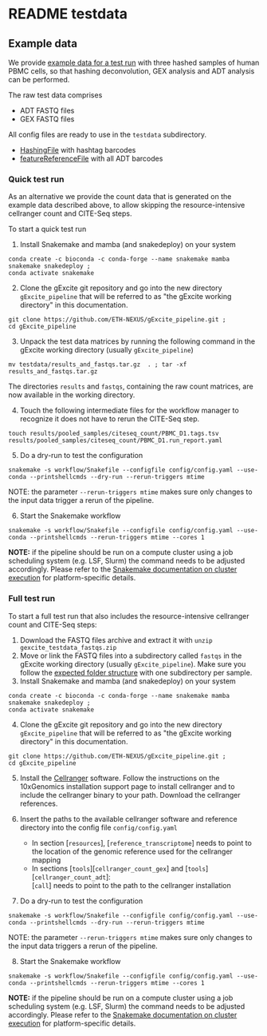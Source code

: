 # README testdata

## Example data

We provide [example data for a test run](https://drive.google.com/drive/folders/14clt2_E_P0-HEXlJwH1fHCk5KhpPpxMc?usp=share_link) with three hashed samples of human PBMC cells, so that hashing deconvolution, GEX analysis and ADT analysis can be performed.

The raw test data comprises

- ADT FASTQ files
- GEX FASTQ files

All config files are ready to use in the `testdata` subdirectory.

- [HashingFile](HashingFile_PBMC_D1.csv) with hashtag barcodes
- [featureReferenceFile](feature_reference.txt) with all ADT barcodes

### Quick test run

As an alternative we provide the count data that is generated on the example data described above, to allow skipping the resource-intensive cellranger count and CITE-Seq steps.

To start a quick test run

1) Install Snakemake and mamba (and snakedeploy) on your system

```
conda create -c bioconda -c conda-forge --name snakemake mamba snakemake snakedeploy ;
conda activate snakemake
```

2) Clone the gExcite git repository and go into the new directory `gExcite_pipeline` that will be referred to as "the gExcite working directory" in this documentation.

```
git clone https://github.com/ETH-NEXUS/gExcite_pipeline.git ;
cd gExcite_pipeline
```

3) Unpack the test data matrices by running the following command in the gExcite working directory (usually `gExcite_pipeline`)

```
mv testdata/results_and_fastqs.tar.gz  . ; tar -xf results_and_fastqs.tar.gz
```

The directories `results` and `fastqs`, containing the raw count matrices, are now available in the working directory.

4) Touch the following intermediate files for the workflow manager to recognize it does not have to rerun the CITE-Seq step. 
```
touch results/pooled_samples/citeseq_count/PBMC_D1.tags.tsv results/pooled_samples/citeseq_count/PBMC_D1.run_report.yaml
```

5) Do a dry-run to test the configuration

```
snakemake -s workflow/Snakefile --configfile config/config.yaml --use-conda --printshellcmds --dry-run --rerun-triggers mtime
```

NOTE: the parameter `--rerun-triggers mtime` makes sure only changes to the input data trigger a rerun of the pipeline.  

6) Start the Snakemake workflow

```
snakemake -s workflow/Snakefile --configfile config/config.yaml --use-conda --printshellcmds --rerun-triggers mtime --cores 1
```

**NOTE:** if the pipeline should be run on a compute cluster using a job scheduling system (e.g. LSF, Slurm) the command needs to be adjusted accordingly. Please refer to the [Snakemake documentation on cluster execution](https://snakemake.readthedocs.io/en/stable/executing/cluster.html) for platform-specific details.

### Full test run

To start a full test run that also includes the resource-intensive cellranger count and CITE-Seq steps:

1) Download the FASTQ files archive and extract it with `unzip gexcite_testdata_fastqs.zip`
2) Move or link the FASTQ files into a subdirectory called `fastqs` in the gExcite working directory (usually `gExcite_pipeline`). Make sure you follow the [expected folder structure](../README.md) with one subdirectory per sample.
3) Install Snakemake and mamba (and snakedeploy) on your system

```
conda create -c bioconda -c conda-forge --name snakemake mamba snakemake snakedeploy ;
conda activate snakemake
```

4) Clone the gExcite git repository and go into the new directory `gExcite_pipeline` that will be referred to as "the gExcite working directory" in this documentation.

```
git clone https://github.com/ETH-NEXUS/gExcite_pipeline.git ;
cd gExcite_pipeline
```

5) Install the [Cellranger](https://support.10xgenomics.com/single-cell-gene-expression/software/pipelines/latest/what-is-cell-ranger) software. Follow the instructions on the 10xGenomics installation support page to install cellranger and to include the cellranger binary to your path. Download the cellranger references.
6) Insert the paths to the available cellranger software and reference directory into the config file `config/config.yaml`
    - In section [`resources`], [`reference_transcriptome`] needs to point to the location of the genomic reference used for the cellranger mapping
    - In sections [`tools`][`cellranger_count_gex`] and [`tools`][`cellranger_count_adt`]:  
    [`call`] needs to point to the path to the cellranger installation  

7) Do a dry-run to test the configuration

```
snakemake -s workflow/Snakefile --configfile config/config.yaml --use-conda --printshellcmds --dry-run --rerun-triggers mtime
```

NOTE: the parameter `--rerun-triggers mtime` makes sure only changes to the input data triggers a rerun of the pipeline.  

8) Start the Snakemake workflow

```
snakemake -s workflow/Snakefile --configfile config/config.yaml --use-conda --printshellcmds --rerun-triggers mtime --cores 1
```

**NOTE:** if the pipeline should be run on a compute cluster using a job scheduling system (e.g. LSF, Slurm) the command needs to be adjusted accordingly. Please refer to the [Snakemake documentation on cluster execution](https://snakemake.readthedocs.io/en/stable/executing/cluster.html) for platform-specific details.
